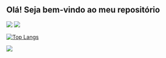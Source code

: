 ## Olá! Seja bem-vindo ao meu repositório

<div style="align:center">
<img style="align:center" src="https://github-readme-stats.vercel.app/api?username=wevertoncamposdev&show_icons=true&theme=transparent">
<img style="align:center" src="https://github-readme-stats.vercel.app/api/top-langs/?username=wevertoncamposdev&layout=compact">
</div>

[![Top Langs](https://github-readme-stats.vercel.app/api/top-langs/?username=wevertoncamposdev&langs_count=8)](https://github.com/wevertoncamposdev/github-readme-stats)

<div style="display: inline_block">
    <img style="align:center" src="https://img.shields.io/badge/LinkedIn-0077B5?style=for-the-badge&logo=linkedin&logoColor=white">
</div>